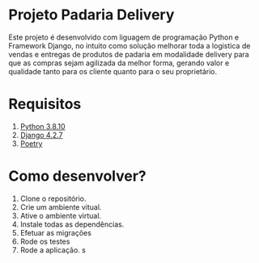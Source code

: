 # Projeto Padaria Delivery

Este projeto é desenvolvido com liguagem de programação Python e Framework Django, no intuito como solução melhorar toda a logistica de vendas e entregas de produtos de padaria em modalidade delivery para que as compras sejam agilizada da melhor forma, gerando valor e qualidade tanto para os cliente quanto para o seu proprietário.

# Requisitos

1. [Python 3.8.10](https://www.python.org/downloads/release/python-3810/)
2. [Django 4.2.7](https://www.djangoproject.com/)
2. [Poetry](https://python-poetry.org/docs/basic-usage/)

# Como desenvolver?

1. Clone o repositório.
2. Crie um ambiente vitual.
3. Ative o ambiente virtual.
4. Instale todas as dependências.
5. Efetuar as migrações
5. Rode os testes
6. Rode a aplicação.
s


